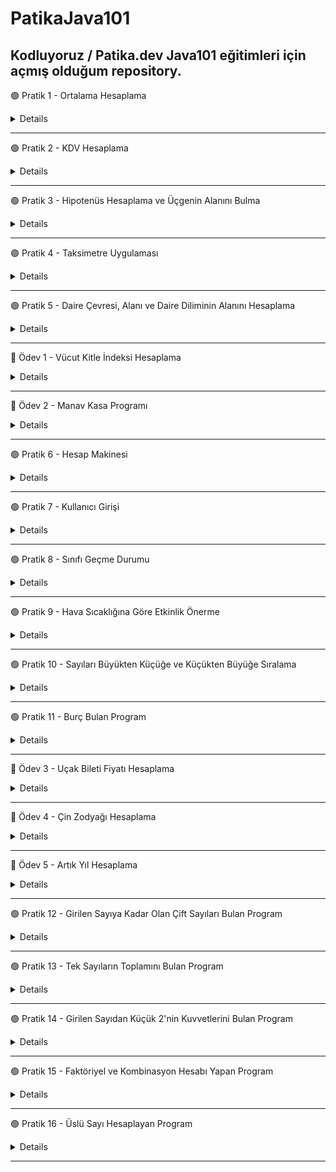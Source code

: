 # PatikaJava101
Kodluyoruz / Patika.dev Java101 eğitimleri için açmış olduğum repository.
---
🟢 Pratik 1 - Ortalama Hesaplama

<details>

  

    public static void main(String[] args) {
	// integer değerinde sınav notlarını tanımladık.
    int mat, fizik, kimya, tarih, turkce, muzik;
    //kullanıcıdan veri alabilmek için oluşturduğumuz Scanner nesnemiz.
        Scanner input = new Scanner(System.in);

        //Kullanıcıdan alınan değerleri, değişkenlerimize atadık.
        System.out.println("Matematik notunuzu giriniz: ");
        mat = input.nextInt();

        System.out.println("Fizik notunuzu giriniz: ");
        fizik = input.nextInt();

        System.out.println("Kimya notunuzu giriniz: ");
        kimya = input.nextInt();

        System.out.println("Tarih notunuzu giriniz: ");
        tarih = input.nextInt();

        System.out.println("Turkce notunuzu giriniz: ");
        turkce = input.nextInt();

        System.out.println("Muzik notunuzu giriniz: ");
        muzik = input.nextInt();

        //Double veri tipinde not ortalamasını hesapladık.
        double toplam = mat + fizik + kimya + tarih + turkce + muzik;
        double ortalama = toplam/6;

        System.out.println("Ortalamanız: " + ortalama);

        //Ortalama puanına göre öğrencinin başarı durumu, koşul ifadeleri ile hesaplandı.
        boolean flag = ortalama >= 60;
        System.out.println("Başarı durumu: " + (flag==true ? "Başarılı" : "Başarısız"));

    }
}

</details>

---

🟢 Pratik 2 - KDV Hesaplama

<details>


        public static void main(String[] args) {

        //değişkenlerimizi double veri tipinde tutuyoruz
        double tutar, kdvTutari, sonuc, kdvliTutar, kdv1=0.18, kdv2=0.8;

        //kullanıcıdan ana para tutarını alıyoruz
        Scanner input = new Scanner(System.in);
        System.out.print("Ana paranızı giriniz: ");
        tutar = input.nextDouble();

        //koşul ve hesaplama işlemleri
        boolean flag = tutar>0 && tutar<=1000;
        sonuc = flag ? kdv1 : kdv2;
        kdvTutari = tutar*sonuc;
        kdvliTutar = tutar + kdvTutari;
        
        System.out.println("Ana tutar:" + tutar);
        System.out.println("KDV tutarı:" + kdvTutari );
        System.out.println("KDVli tutar: " + kdvliTutar);

    }
}

	
</details>

---

🟢 Pratik 3 - Hipotenüs Hesaplama ve Üçgenin Alanını Bulma
	
<details>
	
	
	public static void main(String[] args) {

        double a,b, c, u, alan;
        Scanner input = new Scanner(System.in);

        System.out.print("Birinci kenar uzunluğu: ");
        a = input.nextDouble();

        System.out.print("İkinci kenar uzunluğu: ");
        b = input.nextDouble();

        //(a*a)+(b*b) işleminin karekökünü alarak c'yi hesapladık 
        //formül >> a*a + b*b = c*c
        c= Math.sqrt((a*a) + (b*b));
        System.out.print("Hipotenüs uzunluğu: " + c);

        /// üçgenin alanı ///
        System.out.println("\n"); //bir satır aşağı geçmek için \n kullanılır
        System.out.println("** Üçgenin Alanı **\n");
        System.out.print("1. kenar uzunluğu: ");
        a = input.nextDouble();

        System.out.print("2. kenar uzunluğu: ");
        b = input.nextDouble();

        System.out.print("3. kenar uzunluğu: ");
        c = input.nextDouble();

        //alan bulma hesaplamaları
        u= (a+b+c)/2;
        alan= Math.sqrt(u*(u-a)*(u-b)*(u-c));

        System.out.println("Üçgenin çevresi: " + u*2);
        System.out.print("Üçgenin alanı: " + alan);
  
    }
</details>
	
---
	
🟢 Pratik 4 - Taksimetre Uygulaması

<details>
	
	
	
	 public static void main(String[] args) {
        double baslangic= 10.0, kmBasina=2.20, minTutar=20, toplamTutar, toplamMesafe, odenecekTutar;

        Scanner input = new Scanner(System.in);

        System.out.print("Kaç km yol gidildi? ");
        toplamMesafe = input.nextDouble();

        //toplam tutar hesabi, eğer toplam tutar < 20 ise, minTutar alınacak.
        //toplam tutar > 20 ise toplamTutar alınacak
        toplamTutar = (toplamMesafe * kmBasina) + baslangic;
        boolean flag = toplamTutar < 20;
        odenecekTutar = flag ? minTutar : toplamTutar;

        System.out.print("Ödenecek tutar: " + odenecekTutar);
    }
		
					
					
</details>
	
---
	
🟢 Pratik 5 - Daire Çevresi, Alanı ve Daire Diliminin Alanını Hesaplama  
	
<details> 
	
		
	
	public static void main(String[] args) {
        double r, cevre, alan, aci, dilimAlani;
        double PI = 3.14;
        Scanner input = new Scanner(System.in);

        System.out.print("Yarı çap uzunluğunu giriniz: ");
        r= input.nextDouble();

        cevre = 2*PI*r;
        alan = PI*r*r;

        System.out.print("Dairenin çevresi: " + cevre +"\n");
        System.out.print("Dairenin alanı: " + alan + "\n");

        //Yarıçapı r, merkez açısının ölçüsü a olan daire diliminin alanı

        System.out.print("Daire diliminin alanını bulabilmek için, dairenin yarı çapını giriniz: ");
        r = input.nextDouble();
        System.out.print("Dairenin merkez açısını giriniz: ");
        aci= input.nextDouble();

        dilimAlani = (PI * Math.pow(r,2) * aci) / 360;
        System.out.print("Daire diliminin alanı: " + dilimAlani);

    }
		
	
	
	
</details>

---

🔵 Ödev 1 - Vücut Kitle İndeksi Hesaplama

<details>

	
	
      public static void main(String[] args) {
      double boy, kitleEndeksi;
      int kilo;
      Scanner input = new Scanner(System.in);

      System.out.print("Lütfen boyunuzu (metre cinsinde) giriniz : ");
      boy = input.nextDouble();

      System.out.print("Lütfen kilonuzu giriniz : ");
      kilo = input.nextInt();

      kitleEndeksi = kilo / (boy * boy);

      System.out.print("Vücut kitle indeksiniz: " + kitleEndeksi);

    }
	
	
</details>
	
---
	
	
🔵 Ödev 2 - Manav Kasa Programı
	
<details>

	
	    public static void main(String[] args) {
		double armut = 2.14, armutToplam, elma = 3.67, elmaToplam, domat = 1.11, domatToplam,
			muz = 0.95, muzToplam, patlican = 5.00, patlicanToplam, toplamTutar;
		double kilo;

		Scanner input =new Scanner(System.in);

		System.out.print("Armut kaç kilo? ");
		kilo = input.nextDouble();
		armutToplam = kilo * armut;

		System.out.print("Elma kaç kilo? ");
		kilo = input.nextDouble();
		elmaToplam = kilo * elma;

		System.out.print("Domates kaç kilo? ");
		kilo = input.nextDouble();
		domatToplam = kilo * domat;

		System.out.print("Muz kaç kilo? ");
		kilo = input.nextDouble();
		muzToplam = kilo * muz;

		System.out.print("Patlıcan kaç kilo? ");
		kilo = input.nextDouble();
		patlicanToplam = kilo * patlican;

		toplamTutar = armutToplam + elmaToplam + domatToplam + muzToplam + patlicanToplam;

		System.out.print("Toplam Tutar: " + toplamTutar);

	
</details>	
	
---	
	
🟢 Pratik 6 - Hesap Makinesi 
	
<details>
	
	
	 public static void main(String[] args) {
		int num1, num2, choice;

		Scanner input = new Scanner(System.in);
		System.out.print("1. Sayı: ");
		num1 = input.nextInt();
		System.out.print("2. Sayı: ");
		num2 = input.nextInt();

		System.out.println("1-Toplama\n2-Çıkarma\n3-Çarpma\n4-Bölme\n");
		System.out.print("Seçiminizi yapınız.");
		choice = input.nextInt();
		switch (choice){
		    case 1:
			System.out.print("Toplam: " + (num1+num2));
			break;
		    case 2:
			System.out.print("Fark: " + (num1-num2));
			break;
		    case 3:
			System.out.print("Çarpım: "+ (num1*num2));
			break;
		    case 4:
			System.out.print("Bölüm: " + (num1/num2));
			break;
		    default: System.out.println("Geçersiz bir değer girdiniz.");
        }
	
</details>
	
---
	
🟢 Pratik 7 - Kullanıcı Girişi
	
<details>
	
	
	   public static void main(String[] args) {
        //Bizim belirlediğimiz kullanıcı adı ve şifre
        String userName = "patika", password = "java123", newPassword;

        //Yanlış şifre girildikten sonra E/H seçimi yapabilmek için
        char choice;

        //Kullanıcıdan aldığımız bu değer ile userName ve password değişkenlerimizin değerlerinin eşit olup olmadığını kontrol edeceğiz
        String nickName, password2;

        //Kullanıcı adı ve şifre kontrolü için oluşturduğumuz boolean değerler
        boolean flag1, flag2;

        Scanner input = new Scanner(System.in);
        System.out.print("Kullanıcı adınızı giriniz: ");
        nickName = input.nextLine();

        System.out.print("Şifrenizi giriniz: ");
        password2 = input.nextLine();

        //nickName değeri ile userName değeri birbirine eşit ve flag1 true döndürüyor
        flag1 = nickName.equals(userName);

        //password2 değeri ile password değeri birbirine eşit ve flag2 true döndürüyor
        flag2 = password2.equals(password);

        if (flag1 && flag2) {
            System.out.println("Giriş başarılı!");
        }
        //eğer flag2 false ise, yani girilen şifre yanlışsa else bloğunun içine girerek işlemeri yaptırıyoruz.
        if ((!flag2)) {
            System.out.println("Şifreniz yanlış. Sıfırlamak için 'E' programdan çıkmak için 'H' tuşlayınız.");
            choice = input.next().charAt(0);
            if (choice == 'E') {
                System.out.print("Yeni şifre: ");
                newPassword = input.next();
                if (newPassword.equals(password)) {
                    System.out.print("Şifre eski şifre ile aynı olmamalıdır.");
                } else {
                    System.out.print("Şifre oluşturuldu!");
                }
            } else {
                System.out.print("Şifre oluşturulamadı.");
            }

        } 
        //Eğer kullanıcı adı yanlış girilmişse, bu işlem yapılır
        else if ((!flag1)) {
            System.out.println("Kullanıcı adı yanlış!");
        }
    }
	
</details>	
	
---	
	
🟢 Pratik 8 - Sınıfı Geçme Durumu

<details>
	

	public static void main(String[] args) {
        int mat, fizik, turkce, kimya, muzik;
        double toplam, ortalama = 0;
        Scanner input = new Scanner(System.in);

        System.out.print("Matematik notunuz: ");
        mat = input.nextInt();

        System.out.print("Fizik notunuz: ");
        fizik = input.nextInt();

        System.out.print("Türkçe notunuz: ");
        turkce = input.nextInt();

        System.out.print("Kimya notunuz: ");
        kimya = input.nextInt();

        System.out.print("Müzik notunuz: ");
        muzik = input.nextInt();


        if (mat == 0) {
            toplam = fizik + turkce + kimya + muzik;
            ortalama = toplam / 4;
            if (ortalama <= 55) {
                System.out.print("Başarısız oldunuz. Sınıf tekrarı yapmalısınız");
            } else {
                System.out.print("Sınıfı başarıyla geçtiniz. Tebrikler!");
            }
        } else if (fizik == 0) {
            toplam = mat + turkce + kimya + muzik;
            ortalama = toplam / 4;
            if (ortalama <= 55) {
                System.out.print("Başarısız oldunuz. Sınıf tekrarı yapmalısınız");
            } else {
                System.out.print("Sınıfı başarıyla geçtiniz. Tebrikler!");
            }

        } else if (turkce == 0) {
            toplam = mat + fizik + kimya + muzik;
            ortalama = toplam / 4;
            if (ortalama <= 55) {
                System.out.print("Başarısız oldunuz. Sınıf tekrarı yapmalısınız");
            } else {
                System.out.print("Sınıfı başarıyla geçtiniz. Tebrikler!");
            }
        } else if (kimya == 0) {
            toplam = mat + turkce + fizik + muzik;
            ortalama = toplam / 4;
            if (ortalama <= 55) {
                System.out.print("Başarısız oldunuz. Sınıf tekrarı yapmalısınız");
            } else {
                System.out.print("Sınıfı başarıyla geçtiniz. Tebrikler!");
            }
        } else if (muzik == 0) {
            toplam = mat + turkce + kimya + fizik;
            ortalama = toplam / 4;
            if (ortalama <= 55) {
                System.out.print("Başarısız oldunuz. Sınıf tekrarı yapmalısınız");
            } else {
                System.out.print("Sınıfı başarıyla geçtiniz. Tebrikler!");
            }
        }
        
    }
	
</details>
	
---


🟢 Pratik 9 - Hava Sıcaklığına Göre Etkinlik Önerme
	
<details>

	 public static void main(String[] args) {

        //Kullanıcıdan alacağımız sıcaklık bilgisi
        int heat;
        
        //Sıcaklık aralıklarını kontrol edebilmek için boolean değerlerimiz
        boolean flag1, flag2, flag3;

        Scanner input = new Scanner(System.in);

        System.out.print("Hava sıcaklığını giriniz: ");
        heat = input.nextInt();

        // heat <=5 ise true
        flag1 = heat <= 5;
        // heat>5 && heat<=15 ise true
        flag2 = heat > 5 && heat <= 15;
        // heat>15 && heat<=25 ise true
        flag3 = heat > 15 && heat <= 25;

        if (flag1) {
            System.out.println("Kayak yapmaya gidebilirsiniz.");
        } else if (flag2) {
            System.out.println("Sinemaya gidebilirsiniz.");
        } else if (flag3) {
            System.out.println("Pikniğe gidebilirsiniz.");
        } else {
            System.out.println("Yüzmeye gidebilirsiniz.");
        }

    }
	
	

</details>
	
---

🟢 Pratik 10 - Sayıları Büyükten Küçüğe ve Küçükten Büyüğe Sıralama
	
<details
	 
	 
	public static void main(String[] args) {
        int a, b, c;
        //büyükten küçüğe sıralama

        Scanner input = new Scanner(System.in);
        System.out.print("Bir sayı giriniz: ");
        a = input.nextInt();
        System.out.print("Bir sayı giriniz: ");
        b = input.nextInt();
        System.out.print("Bir sayı giriniz: ");
        c = input.nextInt();
        if (a < b && a < c) {
            if (b > c) {
                System.out.println("Sıralama: " + a + " " + b + " " + c);
            } else {
                System.out.println("Sıralama: " + a + " " + c + " " + b);
            }
        } else if ((b > a) && (b > c)) {
            if (a > c) {
                System.out.println("Sıralama: " + b + " " + a + " " + c);
            } else {
                System.out.println("Sıralama: " + b + " " + c + " " + a);
            }
        } else if (c > a && c > b) {
            if (a > b) {
                System.out.println("Sıralama: " + c + " " + a + " " + b);
            } else {
                System.out.println("Sıralama: " + c + " " + b + " " + a);
            }
        }

        // Küçükten büyüğe sıralama
        boolean flag1, flag2, flag3, flag4, flag5, flag6;
        
	// a<b<c
        flag1 = a < b && a < c && b < c;
        
	// a<c<b
        flag2 = a < b && a < c && c < b;
        
	//b<a<c
        flag3 = b < a && b < c && a < c;
        
	//b<c<a
        flag4 = b < a && b < c && c < a;
	
        //c<a<b
        flag5 = c < a && c < b && a < b;
					
        //c<b<a
        flag6 = c < a && c < b && b < a;

        if (flag1) {
            System.out.println("a < b < c");
        } else if (flag2) {
            System.out.println("a < c < b");
        } else if (flag3) {
            System.out.println("b < a < c");
        } else if (flag4) {
            System.out.println("b < c < a");
        } else if (flag5) {
            System.out.println("c < a < b");
        } else {
            System.out.println("c < b < a");
        }

    } 
	
	
	 
	
</details>

---
	
	
🟢 Pratik 11 - Burç Bulan Program

<details>
	

	public static void main(String[] args) {
        int day, month;
        String zodiac;

        Scanner input = new Scanner(System.in);
        System.out.print("Doğduğunuz ayı giriniz: ");
        month = input.nextInt();

        System.out.print("Doğum gününüzü giriniz: ");
        day = input.nextInt();

        if(month==3 && day>=21 || month==4 && day<=20){
            System.out.println("Koç burcu");
        } else if (month == 4 && day >= 21 || month == 5 && day <= 21) {
            System.out.println("Boğa burcu");
        }
        else if (month == 5 && day >= 22 || month == 6 && day <= 22) {
            System.out.println("İkizler burcu");
        }
        else if (month == 6 && day >= 23 || month == 7 && day <= 22) {
            System.out.println("Yengeç burcu");
        }
        else if (month == 7 && day >= 23 || month == 8 && day <= 22) {
            System.out.println("Aslan burcu");
        }
        else if (month == 8 && day >= 23 || month == 9 && day <= 22) {
            System.out.println("Başak burcu");
        }
        else if (month == 9 && day >= 23 || month == 10 && day <= 22) {
            System.out.println("Terazi burcu");
        }
        else if (month == 10 && day >= 23 || month == 11 && day <= 22) {
            System.out.println("Akrep burcu");
        }
        else if (month == 11 && day >= 23 || month == 12 && day <= 21) {
            System.out.println("Yay burcu");
        }
        else if (month == 12 && day >= 22 || month == 1 && day <= 21) {
            System.out.println("Oğlak burcu");
        }
        else if (month == 1 && day >= 22 || month == 2 && day <= 19) {
            System.out.println("Kova burcu");
        }
        else{
            System.out.println("Balık burcu");
        }


    }
	
</details>

---

🔵 Ödev 3 - Uçak Bileti Fiyatı Hesaplama

<details>

	   public static void main(String[] args) {
        int distance, type, age;
        double distanceM = 0.10, ageDiscount = 0, totalM, typeDiscount, ticketM;

        Scanner input = new Scanner(System.in);

        System.out.println("Km bilgisi: ");
        distance = input.nextInt();

        totalM = distance * distanceM;

        System.out.println("Yaş bilgisi: ");
        age = input.nextInt();
        if (age < 12) {
            ageDiscount = totalM * 0.50;
        } else if (age >= 12 && age <= 24) {
            ageDiscount = totalM * 0.10;
        } else if (age > 65) {
            ageDiscount = totalM * 0.30;
        }
        ticketM = totalM - ageDiscount;

        System.out.println("1- Tek yön için 1 tuşlayın\n2- Gdişi- dönüş için 2 tıklayın");
        type = input.nextInt();

        switch (type) {
            case 1:
                typeDiscount = totalM * 0;
                ticketM = (totalM - typeDiscount);
                System.out.println("Bilet Ücreti: " + ticketM);
                break;
            case 2:
                typeDiscount = totalM * 0.20;
                ticketM = 2*(totalM - typeDiscount);
                System.out.println("Bilet Ücreti: " + ticketM);
                break;
            default:
                System.out.println("Yanlış değer girdiniz");
        }
    }
	
	
</details>
	
---
	
🔵 Ödev 4 - Çin Zodyağı Hesaplama

<details>
	
	
	   public static void main(String[] args) {
        int date;
        Scanner input = new Scanner(System.in);

        System.out.println("Please enter your birth year: ");
        date = input.nextInt();

        if(date % 12 == 0){
            System.out.println("Monkey");
        }
        else if(date % 12 == 1){
            System.out.println("Your Chinese Horoscop: Rooster");
        }
        else if(date % 12 == 2){
            System.out.println("Your Chinese Horoscop: Dog");
        }
        else if(date % 12 == 3){
            System.out.println("Your Chinese Horoscop: Pig");
        }
        else if(date % 12 == 4){
            System.out.println("Your Chinese Horoscop: Mouse");
        }
        else if(date % 12 == 5){
            System.out.println("Your Chinese Horoscop: Ox");
        }
        else if(date % 12 == 6){
            System.out.println("Your Chinese Horoscop: Tiger");
        }
        else if(date % 12 == 7){
            System.out.println("Your Chinese Horoscop: Rabbit");
        }
        else if(date % 12 == 8){
            System.out.println("Your Chinese Horoscop: Dragon");
        }
        else if(date % 12 == 9){
            System.out.println("Your Chinese Horoscop: Snake");
        }
        else if(date % 12 == 10){
            System.out.println("Your Chinese Horoscop: Horse");
        }
        else if(date % 12 == 11){
            System.out.println("Your Chinese Horoscop: Sheep");
        }

    }
	
	
</details>	

	
---
	
🔵 Ödev 5 - Artık Yıl Hesaplama
	
<details>
	
	 public static void main(String[] args) {
        int yil;

        Scanner input = new Scanner(System.in);

        System.out.println("Yıl giriniz: ");

        yil = input.nextInt();

        if (yil % 4 == 0) {
            if (yil % 100 == 0) {
                if (yil % 400 == 0) {
                    System.out.println(yil + "Bir artık yıldır!");
                } else {
                    System.out.println(yil + "Bir artık yıl değildir!");
                }
            } else {
                System.out.println(yil + "Bir artık yıldır!");
            }
        } else {
            System.out.println(yil + "Bir artık yıl değildir!");
        }


    }
	
</details>
	
---

	
🟢 Pratik 12 - Girilen Sayıya Kadar Olan Çift Sayıları Bulan Program

<details>
	

	public static void main(String[] args) {

        int number, i, j = 0, sum = 0, average = 0;
        Scanner input = new Scanner(System.in);

        //Girilen sayıya kadar olan çift sayılar
        System.out.print("Enter a number: ");
        number = input.nextInt();
        for (i=1; i<number; i++){
            if(i % 2 == 0){
                System.out.println(i);
            }
        }
        
        //3 ve 4 ile bölünen sayıların ortalamasını yazdıran program
        System.out.print("Enter a number: ");
        number = input.nextInt();
        for (i = 0; i <= number; i++) {
            if ((i % 3 == 0) & (i % 4 == 0)) {
                System.out.println(i);
                j++;
                sum += i;
            }
        }

        average = sum / j;
        System.out.println("Average: " + average);
         

    }
	
</details>
	
---	
	
🟢 Pratik 13 - Tek Sayıların Toplamını Bulan Program
	
<details>
	
	public static void main(String[] args) {
        int sum = 0, num;
        Scanner input = new Scanner(System.in);
        //tek sayıları bulup toplayan program
      /*  do {
            System.out.print("Bir sayı giriniz: ");
            num = input.nextInt();
            if (num % 2 == 1) {
                sum += num;
            }

        } while (num > 0);
        System.out.println("Toplam: " + sum);*/
        
        //tek sayı girilene kadar, girilen sayılardan çift ve 4ün katı olan sayıları bulup, toplayan program
        do {
            System.out.print("Bir sayı giriniz: ");
            num = input.nextInt();
            if (num % 2 == 0 && num % 4 == 0) {
                sum += num;
            }
        } while (num % 2 == 0);
        System.out.println("Toplam: " + sum);
    }
	
</details>
	
---

🟢 Pratik 14 - Girilen Sayıdan Küçük 2'nin Kuvvetlerini Bulan Program
	
<details>
	
	public static void main(String[] args) {
        int i, num;
        Scanner input = new Scanner(System.in);

        System.out.print("Bir sayı giriniz: ");
        num = input.nextInt();
	
	
	System.out.println("***2'NIN KUVVETLERİ***");
        for(i=1; i<=num;i*=2){

            System.out.println(i);
        }
	System.out.println("***4'UN KUVVETLERİ***");
        for (i = 1; i <= num; i *= 4) {
            System.out.println(i);
        }
        System.out.println("***5'IN KUVVETLERİ***");
        for (i = 1; i <= num; i *= 5) {
            System.out.println(i);
        }
    }
	
</details>
	
---
	
🟢 Pratik 15 - Faktöriyel ve Kombinasyon Hesabı Yapan Program
	
<details>
	

	public static void main(String[] args) {

        int n, r, num, i, j, k, facN = 1, facR = 1, facK = 1, total = 1;

        Scanner input = new Scanner(System.in);
        System.out.print("Faktöriyelinin hesaplanmasını istediğiniz sayıyı giriniz: ");
        num = input.nextInt();

        for (i = num; i >= 1; i--) {
            total *= i;
        }
        System.out.println("Faktöriyel: " + total);


        System.out.print("Kombinasyon hesaplaması için n değerini giriniz: ");
        n = input.nextInt();
        System.out.print("Kombinasyon hesaplaması için r değerini giriniz: ");
        r = input.nextInt();

        for (i = n; i >= 1; i--) {
            facN *= i;
        }
        for (j = r; j >= 1; j--) {
            facR *= j;
        }
        for (k = (n - r); k >= 1; k--) {
            facK *= k;
        }
        total = facN / (facR * facK);
        System.out.println("Kombinasyon: " + total);
    }
	
</details>
	
---
	
🟢 Pratik 16 - Üslü Sayı Hesaplayan Program
	
<details>
	
	int n, e, i, us=1;
        Scanner input = new Scanner(System.in);

        System.out.print("Üssü alınacak sayıyı giriniz: ");
        n = input.nextInt();

        System.out.print("Üs olacak sayıyı giriniz: ");
        e = input.nextInt();

        for(i=e; i>=1; i--){
            us *=n;
        }
        System.out.println("Sonuç : " + us);

    }
	
</details>
	
---
